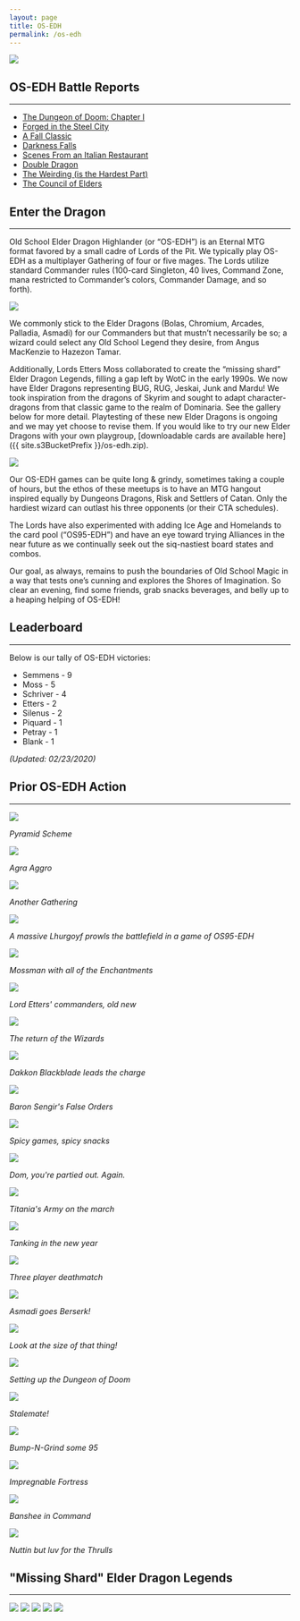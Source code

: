 ```yaml
---
layout: page
title: OS-EDH
permalink: /os-edh
---
```


![](/assets/images/site/os-edh.jpg)

## OS-EDH Battle Reports

---

- [The Dungeon of Doom: Chapter I](/2019/11/21/the-dungeon-of-doom-chapter-i/)
- [Forged in the Steel City](/2019/11/07/forged-in-the-steel-city/)
- [A Fall Classic](/2019/10/24/a-fall-classic/)
- [Darkness Falls](/2019/09/30/darkness-falls/)
- [Scenes From an Italian Restaurant](/2019/06/15/scenes-from-an-italian-restaurant/)
- [Double Dragon](/2019/05/10/double-dragon/)
- [The Weirding (is the Hardest Part)](/2019/04/01/the-weirding-is-the-hardest-part/)
- [The Council of Elders](/2019/03/05/the-council-of-elders/)

## Enter the Dragon

---

Old School Elder Dragon Highlander (or “OS-EDH”) is an Eternal MTG format favored by a small cadre of Lords of the Pit. We typically play OS-EDH as a multiplayer Gathering of four or five mages. The Lords utilize standard Commander rules (100-card Singleton, 40 lives, Command Zone, mana restricted to Commander’s colors, Commander Damage, and so forth).

![](2019/02/unnamed.jpg)

We commonly stick to the Elder Dragons (Bolas, Chromium, Arcades, Palladia, Asmadi) for our Commanders but that mustn’t necessarily be so; a wizard could select any Old School Legend they desire, from Angus MacKenzie to Hazezon Tamar.

Additionally, Lords Etters Moss collaborated to create the “missing shard” Elder Dragon Legends, filling a gap left by WotC in the early 1990s. We now have Elder Dragons representing BUG, RUG, Jeskai, Junk and Mardu! We took inspiration from the dragons of Skyrim and sought to adapt character-dragons from that classic game to the realm of Dominaria. See the gallery below for more detail. Playtesting of these new Elder Dragons is ongoing and we may yet choose to revise them. If you would like to try our new Elder Dragons with your own playgroup, [downloadable cards are available here]({{ site.s3BucketPrefix }}/os-edh.zip).

![](2019/02/IMG_0383.jpg)

Our OS-EDH games can be quite long & grindy, sometimes taking a couple of hours, but the ethos of these meetups is to have an MTG hangout inspired equally by Dungeons Dragons, Risk and Settlers of Catan. Only the hardiest wizard can outlast his three opponents (or their CTA schedules).

The Lords have also experimented with adding Ice Age and Homelands to the card pool (“OS95-EDH”) and have an eye toward trying Alliances in the near future as we continually seek out the siq-nastiest board states and combos.

Our goal, as always, remains to push the boundaries of Old School Magic in a way that tests one’s cunning and explores the Shores of Imagination. So clear an evening, find some friends, grab snacks beverages, and belly up to a heaping helping of OS-EDH!

## Leaderboard

---

Below is our tally of OS-EDH victories:

- Semmens - 9
- Moss - 5
- Schriver - 4
- Etters - 2
- Silenus - 2
- Piquard - 1
- Petray - 1
- Blank - 1

*(Updated: 02/23/2020)*

## Prior OS-EDH Action

---

![](/assets/images/2019/09/semmens-battlefield.jpg)

*Pyramid Scheme*

![](/assets/images/2019/10/Fort-Agra.jpg)

*Agra Aggro*

![](/assets/images/2019/02/IMG_0277.jpg)

*Another Gathering*

![](/assets/images/2019/02/IMG_0279.jpg)

*A massive Lhurgoyf prowls the battlefield in a game of OS95-EDH*

![](/assets/images/2019/02/IMG_0280.jpg)

*Mossman with all of the Enchantments*

![](/assets/images/2019/02/fullsizeoutput_17f7.jpeg)

*Lord Etters' commanders, old new*

![](/assets/images/2019/02/Capture-1.png)

*The return of the Wizards*

![](/assets/images/2019/06/IMG-1146-1.jpg)

*Dakkon Blackblade leads the charge*

![](/assets/images/2019/07/Baron.jpg)

*Baron Sengir's False Orders*

![](/assets/images/2019/10/image2.jpg)

*Spicy games, spicy snacks*

![](/assets/images/2020/02/image0-2-1.jpg)

*Dom, you're partied out. Again.*

![](/assets/images/2019/07/Song.jpg)

*Titania's Army on the march*

![](/assets/images/2020/01/tanking.jpg)

*Tanking in the new year*

![](/assets/images/2019/07/Trio.jpg)

*Three player deathmatch*

![](/assets/images/2019/07/Zerk.jpg)

*Asmadi goes Berserk!*

![](/assets/images/2020/02/image0-3-1.jpg)

*Look at the size of that thing!*

![](/assets/images/2019/11/20191119_183137-1.jpg)

*Setting up the Dungeon of Doom*

![](/assets/images/2020/01/stalemate.jpg)

*Stalemate!*

![](/assets/images/2020/02/image0-4.jpg)

*Bump-N-Grind some 95*

![](/assets/images/2019/09/moss-enchantment-supremacy.jpg)

*Impregnable Fortress*

![](/assets/images/2020/01/banshee.jpg)

*Banshee in Command*

![](/assets/images/2020/02/image0-1-1.jpg)

*Nuttin but luv for the Thrulls*

## "Missing Shard" Elder Dragon Legends

---

![](/assets/images/2019/02/sahrotaar-web.jpg)
![](/assets/images/2019/02/vulthuryol-web.jpg)
![](/assets/images/2019/02/odahviing-web.jpg)
![](/assets/images/2019/02/mirmulnir-web.jpg)
![](/assets/images/2019/02/durnehviir-web.jpg)

